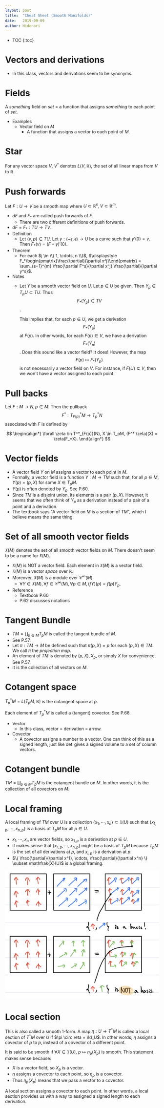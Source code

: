 ```yaml
---
layout: post
title:  "Cheat Sheet (Smooth Manifolds)"
date:   2019-09-09
author: Hidenori
---
```


* TOC
{:toc}

# Vectors and derivations

* In this class, vectors and derivations seem to be synonyms.

# Fields
A _*something*_ field on _*set*_  = a function that assigns _*something*_ to each point of _*set*_.

* Examples
    * Vector field on $M$
        * A function that assigns a vector to each point of $M$.

# Star
For any vector space $V$, $V^*$ denotes $L(V, \mathbb{R})$, the set of all linear maps from $V$ to $\mathbb{R}$.

# Push forwards
Let $F: U \rightarrow V$ be a smooth map where $U \subset \mathbb{R}^n, V \subset \mathbb{R}^m$.

* $dF$ and $F_*$ are called push forwards of $F$.
    * There are two different definitions of push forwards.
* $dF = F_*: TU \rightarrow TV$.
* Definition
    * Let $(v, p) \in TU$. 
      Let $\gamma: (-\epsilon, \epsilon) \rightarrow U$ be a curve such that $\gamma'(0) = v$.
      Then $F_*(v) = (F \circ \gamma)'(0)$.
* Theorem
    * For each $j \in \\{ 1, \cdots, n \\}$, $\displaystyle F_*\begin{pmatrix}\frac{\partial}{\partial x^j}\end{pmatrix} = \sum_{s=1}^{m} \frac{\partial F^s}{\partial x^j} \frac{\partial}{\partial y^s}$.
* Notes
    * Let $Y$ be a smooth vector field on $U$.
      Let $p \in U$ be given.
      Then $Y_p \in T_pU \subset TU$.
      Thus $$F_*(Y_p) \in TV$$.
      
      This implies that, for each $p \in U$, we get a derivation $$F_*(Y_p)$$ at $F(p)$.
      In other words, for each $F(p) \in V$, we have a derivation $$F_*(Y_p)$$.
      Does this sound like a vector field?
      It does!
      However, the map $$F(p) \mapsto F_*(Y_p)$$ is not necessarily a vector field on $V$.
      For instance, if $F(U) \subsetneq V$, then we won't have a vector assigned to each point.

# Pull backs
Let $F: M \rightarrow N, p \in M$.
Then the pullback $$F^*: T^*_{F(p)}M \rightarrow T^*_p N$$ associated with $F$ is defined by

$$
\begin{align*}
  \forall \zeta \in T^*_{F(p)}(N), X \in T_pM, (F^* \zeta)(X) = \zeta(F_*X).
\end{align*}
$$

# Vector fields

* A vector field $Y$ on $M$ assigns a vector to each point in $M$.
* Formally, a vector field is a function $Y: M \rightarrow TM$ such that, for all $p \in M$, $Y(p) = (p, X)$ for some $X \in T_pM$.
* $Y(p)$ is often denoted by $Y_p$. See P.60.
* Since $TM$ is a disjoint union, its elements is a pair $(p, X)$.
  However, it seems that we often think of $Y_p$ as a derivation instead of a pair of a point and a derivation.
* The textbook says "A vector field on $M$ is a section of $TM$", which I believe means the same thing.

# Set of all smooth vector fields

$\mathfrak{X}(M)$ denotes the set of all smooth vector fields on $M$.
There doesn't seem to be a name for $\mathfrak{X}(M)$.

* $\mathfrak{X}(M)$ is NOT a vector field. Each element in $\mathfrak{X}(M)$ is a vector field.
* $\mathfrak{X}(M)$ is a vector *space* over $\mathbb{R}$.
* Moreover, $\mathfrak{X}(M)$ is a module over $\mathscr{C}^{\infty}(M)$.
    * $\forall Y \in \mathfrak{X}(M), \forall f \in \mathscr{C}^{\infty}(M), \forall p \in M, (fY)(p) = f(p)Y_p$.
* Reference
    * Textbook P.60
    * P.62 discusses notations


# Tangent Bundle

* $TM = \coprod_{p \in M} T_pM$ is called the tangent bundle of $M$.
* See P.57.
* Let $\pi: TM \rightarrow M$ be defined such that $\pi(p, X) = p$ for each $(p, X) \in TM$.
  We call $\pi$ the *projection map*.
* An element of $TM$ is denoted by $(p, X), X_p$, or simply $X$ for convenience. See P.57.
* It is the collection of all vectors on $M$.

# Cotangent space

$T_p^{*}M = L(T_pM, \mathbb{R})$ is the cotangent space at $p$.

Each element of $T_p^*M$ is called a (tangent) covector.
See P.68.

* Vector
    * In this class, vector = derivation = arrow.
* Covector
    * A covector assigns a number to a vector.
      One can think of this as a signed length, just like $\det$ gives a signed volume to a set of column vectors.

# Cotangent bundle

$TM = \coprod_{p \in M} T_pM$ is the cotangent bundle on $M$.
In other words, it is the collection of all covectors on $M$.

# Local framing
A local framing of $TM$ over $U$ is a collection $\{ x_1, \cdots, x_n \} \subset \mathfrak{X}(U)$ such that $\{ x_{1, p}, \cdots, x_{n, p} \}$ is a basis of $T_pM$ for all $p \in U$.

* $x_1, \cdots, x_n$ are vector fields, so $x_{1, p}$ is a derivation at $p \in U$.
* It makes sense that $\{ x_{1, p}, \cdots, x_{n, p} \}$ might be a basis of $T_pM$ because $T_pM$ is the set of all derivations at $p$, and $x_{i, p}$ is a derivation at $p$.
* $\{ \frac{\partial}{\partial x^1}, \cdots, \frac{\partial}{\partial x^n} \} \subset \mathfrak{X}(U)$ is a global framing.

![Local framing](/assets/courses/math620/framing.jpeg)

# Local section
This is also called a smooth 1-form.
A map $\eta: U \rightarrow T^*M$ is called a local section of $T^*M$ over $U$ if $\pi \circ \eta = \Id_U$.
In other words, $\eta$ assigns a covector of $p$ to $p$, instead of a covector of a different point.

It is said to be smooth if $\forall X \in \mathfrak{X}(U)$, $p \mapsto \eta_p(X_p)$ is smooth.
This statement makes sense because:
* $X$ is a vector field, so $X_p$ is a vector.
* $\eta$ assigns a covector to each point, so $\eta_p$ is a covector.
* Thus $\eta_p(X_p)$ means that we pass a vector to a covector.

A local section assigns a covector to each point.
In other words, a local section provides us with a way to assigned a signed length to each derivation.
